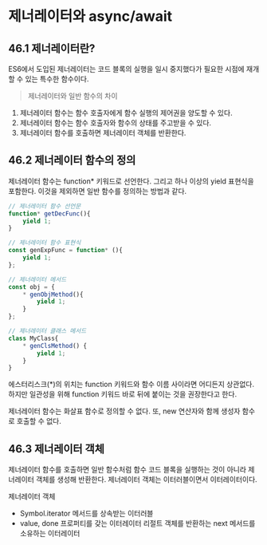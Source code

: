 # 제너레이터와 async/await
## 46.1 제너레이터란?
ES6에서 도입된 제너레이터는 코드 블록의 실행을 일시 중지했다가 필요한 시점에 재개할 수 있는 특수한 함수이다.

> 제너레이터와 일반 함수의 차이
1. 제너레이터 함수는 함수 호출자에게 함수 실행의 제어권을 양도할 수 있다.
2. 제너레이터 함수는 함수 호출자와 함수의 상태를 주고받을 수 있다.
3. 제너레이터 함수를 호출하면 제너레이터 객체를 반환한다.

## 46.2 제너레이터 함수의 정의
제너레이터 함수는 function* 키워드로 선언한다. 그리고 하나 이상의 yield 표현식을 포함한다. 이것을 제외하면 일반 함수를 정의하는 방법과 같다.

```jsx
// 제너레이터 함수 선언문
function* getDecFunc(){
    yield 1;
}

// 제너레이터 함수 표현식
const genExpFunc = function* (){
    yield 1;
};

// 제너레이터 메서드
const obj = {
    * genObjMethod(){
        yield 1;
    }
};

// 제너레이터 클래스 메서드
class MyClass{
    * genClsMethod() {
        yield 1;
    }
}
```

에스터리스크(*)의 위치는 function 키워드와 함수 이름 사이라면 어디든지 상관없다. 하지만 일관성을 위해 function 키워드 바로 뒤에 붙이는 것을 권장한다고 한다.

제너레이터 함수는 화살표 함수로 정의할 수 없다.
또, new 연산자와 함께 생성자 함수로 호출할 수 없다.

## 46.3 제너레이터 객체
제너레이터 함수를 호출하면 일반 함수처럼 함수 코드 블록을 실행하는 것이 아니라 제너레이터 객체를 생성해 반환한다. 제너레이터 객체는 이터러블이면서 이터레이터이다. 

제너레이터 객체
 - Symbol.iterator 메서드를 상속받는 이터러블
 - value, done 프로퍼티를 갖는 이터레이터 리절트 객체를 반환하는 next 메서드를 소유하는 이터레이터